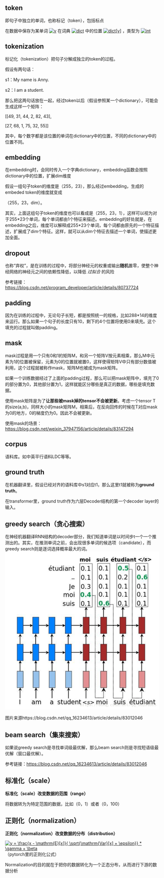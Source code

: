 ## token

即句子中独立的单词，也称标记（token），包括标点

在数据中保存为某单词 <a href="https://www.codecogs.com/eqnedit.php?latex=v" target="_blank"><img src="https://latex.codecogs.com/gif.latex?v" title="v" /></a> 在词典 <a href="https://www.codecogs.com/eqnedit.php?latex=dict" target="_blank"><img src="https://latex.codecogs.com/gif.latex?dict" title="dict" /></a> 中的位置 <a href="https://www.codecogs.com/eqnedit.php?latex=dict[v]" target="_blank"><img src="https://latex.codecogs.com/gif.latex?dict[v]" title="dict[v]" /></a> ，类型为 <a href="https://www.codecogs.com/eqnedit.php?latex=int" target="_blank"><img src="https://latex.codecogs.com/gif.latex?int" title="int" /></a> 

## tokenization

标记化（tokenization）把句子分解成独立的token的过程。

假设有两句话：

s1：My name is Anny.

s2：I am a student.

那么把这两句话放在一起，经过token以后（假设参照某一个dictionary），可能会生成这样一个矩阵：

[[49, 31, 44,  2, 82, 43],

   [27, 68,  1, 75, 32, 55]]

其中，每个数字都是该位置的单词在dictionary中的位置，不同的dictionary中的位置不同。

## embedding

在embedding时，会同时传入一个字典dictionary，embedding函数会按照dictionary中的位置，扩展dim维度

假设一组句子token的维度是（255，23），那么经过embedding，生成的embeded token的维度就变成

（255，23，dim）。

其实，上面这组句子token的维度也可以看成是（255，23，1），这样可以视为对于255*23个单词，每个单词都由1个特征来描述。embedding的好处就是，在embedding之后，维度可以解释成255\*23个单词，每个词都由原先的一个特征描述，扩展成了dim个特征。这样，就可以从dim个特征去描述一个单词，使描述更加全面。

## dropout

也称“弃权”，是在训练的过程中，将部分神经元的权重或输出**随机**置零，使整个神经网络的神经元之间的依赖性降低，以降低 *过拟合* 的风险

参考链接：https://blog.csdn.net/program_developer/article/details/80737724

## padding

因为在训练的过程中，无论句子长短，都是按照统一的规格，比如288*14的维度来运行。那么如果一个句子的长度只有10，剩下的4个位置将使用0来填充。这个填充的过程就叫做padding。

## mask

mask过程是用一个只有0和1的矩阵M，和另一个矩阵V按元素相乘，那么M中元素为1的位置被保留，元素为0的位置就被置0，这样使得矩阵V中只有部分数值被利用，这个过程就被称作mask，矩阵M也被成为mask矩阵。

如果一个训练数据经过了上面的padding过程，那么可以把mask矩阵中，填充了0的部分置为0，其他部分置为1，这样就能区分哪些是真正的数据，哪些是填充数据。

使用mask矩阵是为了**让那些被mask掉的tensor不会被更新**。考虑一个tensor T的size(a,b)，同样大小的mask矩阵M，相乘后，在反向回传的时候在T对应mask为0的地方，0的梯度仍为0。因此不会被更新。

使用mask的场景：https://blog.csdn.net/weixin_37947156/article/details/83147294

## corpus

语料库。如中英平行语料LDC等等。

## ground truth

在机器翻译里，假设已经对齐的语料库中s1对应t1，那么这里t1就被称为**ground truth**。

在transformer里，ground truth作为六层Decoder结构的第一个decoder layer的输入。

## greedy search（贪心搜索）

在神经机器翻译RNN结构的decoder部分，我们知道单词是以时间步t一个一个推测出的。其实，在推测单词之前，会出现很多单词的候选项（candidate），而greedy search则是逐词选择概率最大的词。![nlp1](nlp1.png)

图片来源https://blog.csdn.net/qq_16234613/article/details/83012046

## beam search（集束搜索）

如果说greedy search是寻找单词级最优解，那么beam search则是寻找短语级最优解（窗口最优解）。

参考链接：https://blog.csdn.net/qq_16234613/article/details/83012046

## 标准化（scale）

**标准化（scale）改变数据的范围（range）**

将数据转为为特定范围的数据，比如（0，1）或者（0，100）

## 正则化（normalization） 

**正则化（normalization）改变数据的分布（distribution）**

<a href="https://www.codecogs.com/eqnedit.php?latex=y&space;=&space;\frac{x&space;-&space;\mathrm{E}[x]}{&space;\sqrt{\mathrm{Var}[x]&space;&plus;&space;\epsilon}}&space;*&space;\gamma&space;&plus;&space;\beta" target="_blank"><img src="https://latex.codecogs.com/gif.latex?y&space;=&space;\frac{x&space;-&space;\mathrm{E}[x]}{&space;\sqrt{\mathrm{Var}[x]&space;&plus;&space;\epsilon}}&space;*&space;\gamma&space;&plus;&space;\beta" title="y = \frac{x - \mathrm{E}[x]}{ \sqrt{\mathrm{Var}[x] + \epsilon}} * \gamma + \beta" /></a> （pytorch里的正则化公式）

Normalization的目的就在于把你的数据转化为一个正态分布，从而进行下游的数据分析

```latex

```



